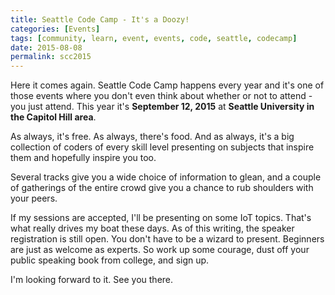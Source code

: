 ```yaml
---
title: Seattle Code Camp - It's a Doozy!
categories: [Events]
tags: [community, learn, event, events, code, seattle, codecamp]
date: 2015-08-08
permalink: scc2015
---
```


Here it comes again. Seattle Code Camp happens every year and it's one of those events where you don't even think about whether or not to attend - you just attend. This year it's **September 12, 2015** at **Seattle University in the Capitol Hill area**.
<!--more-->
As always, it's free. As always, there's food. And as always, it's a big collection of coders of every skill level presenting on subjects that inspire them and hopefully inspire you too.

Several tracks give you a wide choice of information to glean, and a couple of gatherings of the entire crowd give you a chance to rub shoulders with your peers.

If my sessions are accepted, I'll be presenting on some IoT topics. That's what really drives my boat these days. As of this writing, the speaker registration is still open. You don't have to be a wizard to present. Beginners are just as welcome as experts. So work up some courage, dust off your public speaking book from college, and sign up.

I'm looking forward to it. See you there.